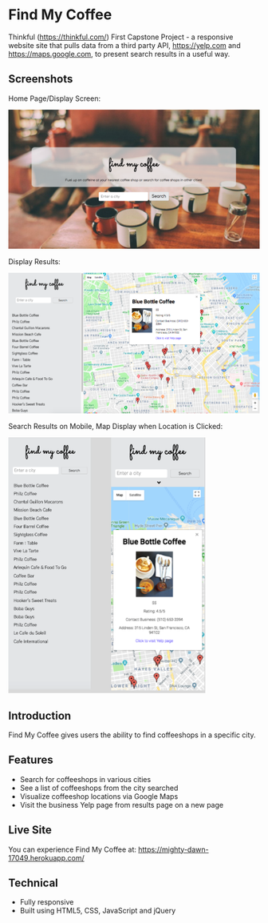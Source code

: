 # Find My Coffee
Thinkful (https://thinkful.com/) First Capstone Project - a responsive website site that pulls data from a third party API, https://yelp.com and https://maps.google.com, to present search results in a useful way.

## Screenshots
Home Page/Display Screen:

![Find My Coffee Home](/public/readme-images/home-page.png)

Display Results:

![Find My Coffee Display Page](/public/readme-images/display-page.png)

Search Results on Mobile, Map Display when Location is Clicked:

![Find My Coffee Search Results Mobile](/public/readme-images/display-page-mobile-map.png)

## Introduction
Find My Coffee gives users the ability to find coffeeshops in a specific city.

## Features
* Search for coffeeshops in various cities
* See a list of coffeeshops from the city searched
* Visualize coffeeshop locations via Google Maps
* Visit the business Yelp page from results page on a new page

## Live Site
You can experience Find My Coffee at: https://mighty-dawn-17049.herokuapp.com/

## Technical
* Fully responsive
* Built using HTML5, CSS, JavaScript and jQuery
